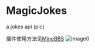 # MagicJokes
a jokes api (pic)

插件使用方法见[MineBBS](https://www.minebbs.com/resources/nb2-magicjokes-api-nilbridge2.4183/)
![image0](https://user-images.githubusercontent.com/104749673/170936073-fed8f638-c756-438b-9f4a-3e96a57e0a5e.jpeg)
